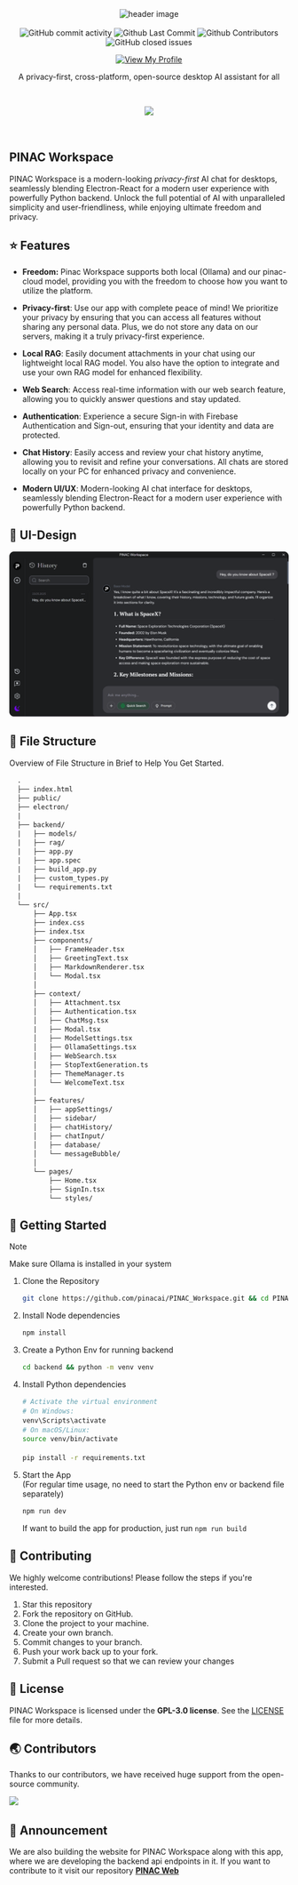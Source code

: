 <div align="center">

<img src="https://github.com/pinacai/PINAC_Workspace/blob/main/assets/header_2.png" alt="header image">

<br>
<br>

<img alt="GitHub commit activity" src="https://img.shields.io/github/commit-activity/m/pinacai/PINAC_Workspace"/>
<img alt="Github Last Commit" src="https://img.shields.io/github/last-commit/pinacai/PINAC_Workspace"/>
<img alt="Github Contributors" src="https://img.shields.io/github/contributors/pinacai/PINAC_Workspace"/>
<img alt="GitHub closed issues" src="https://img.shields.io/github/issues-closed/pinacai/PINAC_Workspace"/>

[![View My Profile](https://img.shields.io/badge/View-My_Profile-green?logo=GitHub)](https://github.com/rajeshtechforge)

A privacy-first, cross-platform, open-source desktop AI assistant for all

<br>

![](https://skillicons.dev/icons?i=react,tailwindcss,typescript,vite,electron,python)

</div>

<br />

## PINAC Workspace

PINAC Workspace is a modern-looking _privacy-first_ AI chat for desktops, seamlessly blending Electron-React for a modern user experience with powerfully Python backend. Unlock the full potential of AI with unparalleled simplicity and user-friendliness, while enjoying ultimate freedom and privacy.

## ⭐ Features

- **Freedom:** Pinac Workspace supports both local (Ollama) and our pinac-cloud model, providing you with the freedom to choose how you want to utilize the platform. 

- **Privacy-first**: Use our app with complete peace of mind! We prioritize your privacy by ensuring that you can access all features without sharing any personal data. Plus, we do not store any data on our servers, making it a truly privacy-first experience.

- **Local RAG**: Easily document attachments in your chat using our lightweight local RAG model. You also have the option to integrate and use your own RAG model for enhanced flexibility.

- **Web Search**: Access real-time information with our web search feature, allowing you to quickly answer questions and stay updated. 

- **Authentication**: Experience a secure Sign-in with Firebase Authentication and Sign-out, ensuring that your identity and data are protected.

- **Chat History**: Easily access and review your chat history anytime, allowing you to revisit and refine your conversations. All chats are stored locally on your PC for enhanced privacy and convenience.

- **Modern UI/UX**: Modern-looking AI chat interface for desktops, seamlessly blending Electron-React for a modern user experience with powerfully Python backend.

## 🎨 UI-Design

<img src="https://github.com/pinacai/PINAC_Workspace/blob/main/assets/UI-Design.png" alt="app screenshot">

## 📂 File Structure

Overview of File Structure in Brief to Help You Get Started.

      .
      ├── index.html
      ├── public/
      ├── electron/
      |
      ├── backend/
      |   ├── models/
      |   ├── rag/
      |   ├── app.py
      |   ├── app.spec
      |   ├── build_app.py
      |   ├── custom_types.py
      |   └── requirements.txt
      |
      └── src/
          ├── App.tsx
          ├── index.css
          ├── index.tsx
          ├── components/
          │   ├── FrameHeader.tsx
          │   ├── GreetingText.tsx
          │   ├── MarkdownRenderer.tsx
          │   └── Modal.tsx
          │
          ├── context/
          │   ├── Attachment.tsx
          │   ├── Authentication.tsx
          │   ├── ChatMsg.tsx
          |   ├── Modal.tsx
          │   ├── ModelSettings.tsx
          │   ├── OllamaSettings.tsx
          │   ├── WebSearch.tsx
          │   ├── StopTextGeneration.ts
          │   ├── ThemeManager.ts
          │   └── WelcomeText.tsx
          │
          ├── features/
          │   ├── appSettings/
          │   ├── sidebar/
          │   ├── chatHistory/
          │   ├── chatInput/
          │   ├── database/
          │   └── messageBubble/
          │
          └── pages/
              ├── Home.tsx
              ├── SignIn.tsx
              └── styles/

## 🚀 Getting Started

> [!NOTE]  
> Make sure Ollama is installed in your system

1. Clone the Repository

   ```bash
   git clone https://github.com/pinacai/PINAC_Workspace.git && cd PINAC_Workspace
   ```

2. Install Node dependencies

   ```bash
   npm install
   ```

3. Create a Python Env for running backend

   ```bash
   cd backend && python -m venv venv
   ```

4. Install Python dependencies

   ```bash
   # Activate the virtual environment
   # On Windows:
   venv\Scripts\activate
   # On macOS/Linux:
   source venv/bin/activate

   pip install -r requirements.txt
   ```

5. Start the App  
   (For regular time usage, no need to start the Python env or backend file separately)
   ```bash
   npm run dev
   ```
   
   If want to build the app for production, just run `npm run build`

## 🎉 Contributing

We highly welcome contributions! Please follow the steps if you're interested.

1. Star this repository
2. Fork the repository on GitHub.
3. Clone the project to your machine.
4. Create your own branch.
5. Commit changes to your branch.
6. Push your work back up to your fork.
7. Submit a Pull request so that we can review your changes

## 📄 License

PINAC Workspace is licensed under the **GPL-3.0 license**. See the <a href="https://github.com/pinacai/PINAC_Workspace/blob/main/LICENSE">LICENSE</a> file for more details.

## 🌏 Contributors

Thanks to our contributors, we have received huge support from the open-source community.

<a href="https://github.com/pinacai/PINAC_Workspace/graphs/contributors">
  <img src="https://contrib.rocks/image?repo=pinacai/PINAC_Workspace" />
</a>

## 📢 Announcement

We are also building the website for PINAC Workspace along with this app, where we are developing the backend api endpoints in it. If you want to contribute to it visit our repository <a href="https://github.com/pinacai/pinac_web">**PINAC Web**</a>
